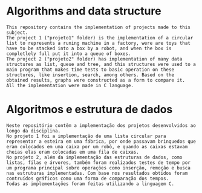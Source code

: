 # Algorithms and data structure

	This repository contains the implementation of projects made to this subject. 
	The project 1 ("projeto1" folder) is the implementation of a circular list to represents a runing machine in a factory, were are toys that have to be stacked into a box by a robot, and when the box is completlely full put it into a queue of boxes.
	The project 2 ("projeto2" folder) has implementation of many data structures as list, queue and tree, and this structures were used to a main program that makes time tests to basic operation on these structures, like insertion, search, among others. Based on the obtained results, graphs were constructed as a form to compare it. 
	All the implementation were made in C language.

# Algoritmos e estrutura de dados

	Neste repositório contêm a implementação dos projetos desenvolvidos ao longo da disciplina.
	No projeto 1 foi a implementação de uma lista circular para representar a esteira em uma fábrica, por onde passavam brinquedos que eram colocados em uma caixa por um robô, e quando as caixas estavam cheias elas eram colocadas em uma fila de caixas.
	No projeto 2, além da implementação das estruturas de dados, como listas, filas e árvores, também foram realizados testes de tempo por um programa principal sobre operações como inserção, remoção e busca nas estruturas implementadas. Com base nos resultados obtidos foram contruídos gráficos como uma forma de comparação dos tempos.
	Todas as implementações foram feitas utilizando a linguagem C. 
